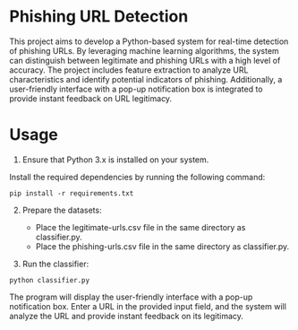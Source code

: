 # Phishing URL Detection
This project aims to develop a Python-based system for real-time detection of phishing URLs. By leveraging machine learning algorithms, the system can distinguish between legitimate and phishing URLs with a high level of accuracy. The project includes feature extraction to analyze URL characteristics and identify potential indicators of phishing. Additionally, a user-friendly interface with a pop-up notification box is integrated to provide instant feedback on URL legitimacy.

# Usage
1. Ensure that Python 3.x is installed on your system.

Install the required dependencies by running the following command:

``` pip install -r requirements.txt ```

2. Prepare the datasets:

    -   Place the legitimate-urls.csv file in the same directory as classifier.py.
    -    Place the phishing-urls.csv file in the same directory as classifier.py.
    
3. Run the classifier:
   
``` python classifier.py ```

The program will display the user-friendly interface with a pop-up notification box.
Enter a URL in the provided input field, and the system will analyze the URL and provide instant feedback on its legitimacy.
